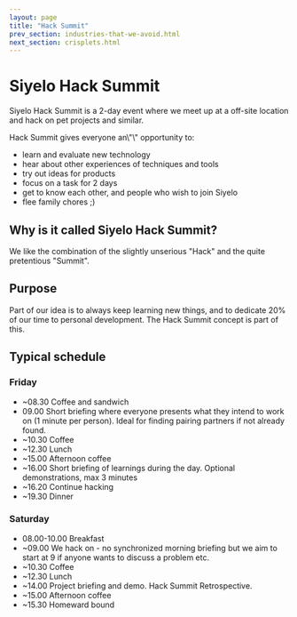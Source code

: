 ```yaml
---
layout: page
title: "Hack Summit"
prev_section: industries-that-we-avoid.html
next_section: crisplets.html
---
```


# Siyelo Hack Summit

Siyelo Hack Summit is a 2-day event where we meet up at a off-site
location and hack on pet projects and similar.

Hack Summit gives everyone an\\"\\" opportunity to:

-   learn and evaluate new technology
-   hear about other experiences of techniques and tools
-   try out ideas for products
-   focus on a task for 2 days
-   get to know each other, and people who wish to join Siyelo
-   flee family chores ;)

## Why is it called Siyelo Hack Summit?

We like the combination of the slightly unserious "Hack" and the quite
pretentious "Summit".

## Purpose

Part of our idea is to always keep learning new things, and to dedicate
20% of our time to personal development. The Hack Summit concept is part
of this.

## Typical schedule

### Friday

-   \~08.30 Coffee and sandwich
-   09.00 Short briefing where everyone presents what they intend to
    work on (1 minute per person). Ideal for finding pairing partners if
    not already found.
-   \~10.30 Coffee
-   \~12.30 Lunch
-   \~15.00 Afternoon coffee
-   \~16.00 Short briefing of learnings during the day. Optional
    demonstrations, max 3 minutes
-   \~16.20 Continue hacking
-   \~19.30 Dinner

### Saturday

-   08.00-10.00 Breakfast
-   \~09.00 We hack on - no synchronized morning briefing but we aim to
    start at 9 if anyone wants to discuss a problem etc.
-   \~10.30 Coffee
-   \~12.30 Lunch
-   \~14.00 Project briefing and demo. Hack Summit Retrospective.
-   \~15.00 Afternoon coffee
-   \~15.30 Homeward bound

